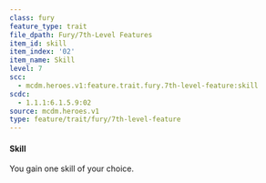 ```yaml
---
class: fury
feature_type: trait
file_dpath: Fury/7th-Level Features
item_id: skill
item_index: '02'
item_name: Skill
level: 7
scc:
  - mcdm.heroes.v1:feature.trait.fury.7th-level-feature:skill
scdc:
  - 1.1.1:6.1.5.9:02
source: mcdm.heroes.v1
type: feature/trait/fury/7th-level-feature
---
```


#### Skill

You gain one skill of your choice.
